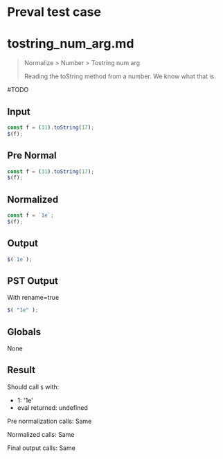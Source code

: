 # Preval test case

# tostring_num_arg.md

> Normalize > Number > Tostring num arg
>
> Reading the toString method from a number. We know what that is.

#TODO

## Input

`````js filename=intro
const f = (31).toString(17);
$(f);
`````

## Pre Normal


`````js filename=intro
const f = (31).toString(17);
$(f);
`````

## Normalized


`````js filename=intro
const f = `1e`;
$(f);
`````

## Output


`````js filename=intro
$(`1e`);
`````

## PST Output

With rename=true

`````js filename=intro
$( "1e" );
`````

## Globals

None

## Result

Should call `$` with:
 - 1: '1e'
 - eval returned: undefined

Pre normalization calls: Same

Normalized calls: Same

Final output calls: Same
